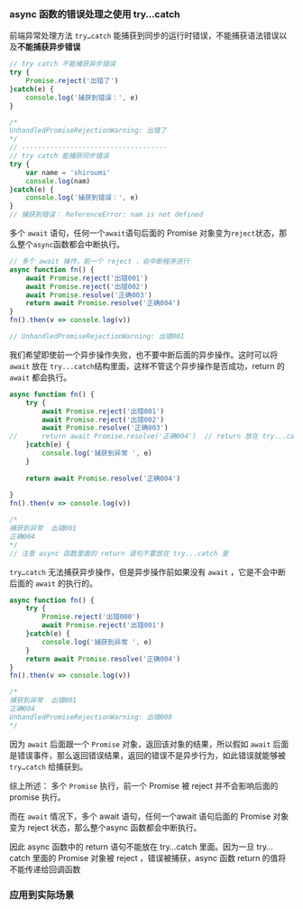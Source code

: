 ### async 函数的错误处理之使用 try…catch

前端异常处理方法 `try…catch` 能捕获到同步的运行时错误，不能捕获语法错误以及**不能捕获异步错误**

```js
// try catch 不能捕获异步错误
try {
	Promise.reject('出错了')
}catch(e) {
	console.log('捕获到错误：', e)
}

/*
UnhandledPromiseRejectionWarning: 出错了
*/
// ------------------------------------
// try catch 能捕获同步错误
try {
	var name = 'shiroumi'
	console.log(nam)
}catch(e) {
	console.log('捕获到错误：', e)
}
// 捕获到错误： ReferenceError: nam is not defined
```



多个 `await` 语句，任何一个`await`语句后面的 Promise 对象变为`reject`状态，那么整个`async`函数都会中断执行。

```js
// 多个 await 操作，前一个 reject ，会中断程序进行
async function fn() {
	await Promise.reject('出错001')
	await Promise.reject('出错002')
	await Promise.resolve('正确003')
	return await Promise.resolve('正确004')
}
fn().then(v => console.log(v))

// UnhandledPromiseRejectionWarning: 出错001
```



我们希望即使前一个异步操作失败，也不要中断后面的异步操作。这时可以将 `await` 放在 `try...catch`结构里面，这样不管这个异步操作是否成功，return 的 `await` 都会执行。

```js
async function fn() {
	try {
		await Promise.reject('出错001')
		await Promise.reject('出错002')
		await Promise.resolve('正确003')
//		return await Promise.resolve('正确004')  // return 放在 try...catch 里面的话 ，返回的为 undefined
	}catch(e) {
		console.log('捕获到异常 ', e)
	}
	
	return await Promise.resolve('正确004')
	
}
fn().then(v => console.log(v))

/*
捕获到异常  出错001
正确004
*/
// 注意 async 函数里面的 return 语句不要放在 try...catch 里

```



`try…catch` 无法捕获异步操作，但是异步操作前如果没有 `await` ，它是不会中断后面的 `await` 的执行的。

```js
async function fn() {
	try {
		Promise.reject('出错000')
		await Promise.reject('出错001')
	}catch(e) {
		console.log('捕获到异常 ', e)
	}
	return await Promise.resolve('正确004')
}
fn().then(v => console.log(v))

/*
捕获到异常  出错001
正确004
UnhandledPromiseRejectionWarning: 出错000
*/
```

因为 `await` 后面跟一个 `Promise` 对象，返回该对象的结果，所以假如 `await` 后面是错误事件，那么返回错误结果，返回的错误不是异步行为，如此错误就能够被 `try…catch` 给捕获到。



综上所述： 多个 `Promise` 执行，前一个 Promise 被  reject  并不会影响后面的 promise 执行。

而在 `await` 情况下，多个 await 语句，任何一个await 语句后面的 Promise 对象变为 reject 状态，那么整个async 函数都会中断执行。

因此  async  函数中的  return  语句不能放在 try…catch 里面。因为一旦  try…catch  里面的 Promise  对象被 reject ，错误被捕获，async 函数 return 的值将不能传递给回调函数



### 应用到实际场景

